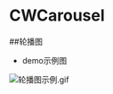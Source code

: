 # CWCarousel
##轮播图

* demo示例图

![轮播图示例.gif](https://upload-images.jianshu.io/upload_images/3096223-6f7c1f80ceaf67d0.gif?imageMogr2/auto-orient/strip)

